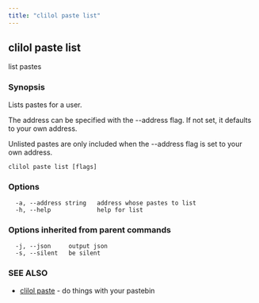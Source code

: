 ```yaml
---
title: "clilol paste list"
---
```

## clilol paste list

list pastes

### Synopsis

Lists pastes for a user.

The address can be specified with the --address flag. If not set,
it defaults to your own address.

Unlisted pastes are only included when the --address flag is set to
your own address.

```
clilol paste list [flags]
```

### Options

```
  -a, --address string   address whose pastes to list
  -h, --help             help for list
```

### Options inherited from parent commands

```
  -j, --json     output json
  -s, --silent   be silent
```

### SEE ALSO

* [clilol paste](clilol_paste.md)	 - do things with your pastebin

